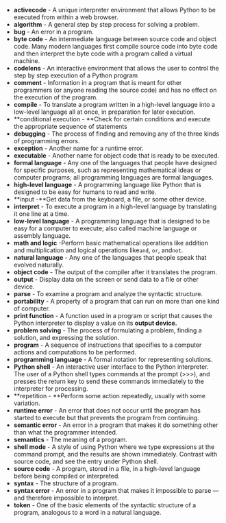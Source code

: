 * **activecode** - A unique interpreter environment that allows Python to be executed from within a web browser.
* **algorithm** - A general step by step process for solving a problem.
* **bug** - An error in a program.
* **byte code** - An intermediate language between source code and object code. Many modern languages first compile source code into byte code and then interpret the byte code with a program called a virtual machine.
* **codelens** - An interactive environment that allows the user to control the step by step execution of a Python program
* **comment** - Information in a program that is meant for other programmers \(or anyone reading the source code\) and has no effect on the execution of the program.
* **compile** - To translate a program written in a high-level language into a low-level language all at once, in preparation for later execution.
* **conditional execution - **Check for certain conditions and execute the appropriate sequence of statements
* **debugging** - The process of finding and removing any of the three kinds of programming errors.
* **exception** - Another name for a runtime error.
* **executable** - Another name for object code that is ready to be executed.
* **formal language** - Any one of the languages that people have designed for specific purposes, such as representing mathematical ideas or computer programs; all programming languages are formal languages.
* **high-level language** - A programming language like Python that is designed to be easy for humans to read and write.
* **input -**Get data from the keyboard, a file, or some other device.
* **interpret** - To execute a program in a high-level language by translating it one line at a time.
* **low-level language** - A programming language that is designed to be easy for a computer to execute; also called machine language or assembly language.
* **math and logic** -Perform basic mathematical operations like addition and multiplication and logical operations like`and`, `or`, and`not`.
* **natural language** - Any one of the languages that people speak that evolved naturally.
* **object code** - The output of the compiler after it translates the program.
* **output** - Display data on the screen or send data to a file or other device.
* **parse** - To examine a program and analyze the syntactic structure.
* **portability** - A property of a program that can run on more than one kind of computer.
* **print function** - A function used in a program or script that causes the Python interpreter to display a value on its **output device.** 
* **problem solving** - The process of formulating a problem, finding a solution, and expressing the solution.
* **program** - A sequence of instructions that specifies to a computer actions and computations to be performed.
* **programming language** - A formal notation for representing solutions.
* **Python shell** - An interactive user interface to the Python interpreter. The user of a Python shell types commands at the prompt \(&gt;&gt;&gt;\), and presses the return key to send these commands immediately to the interpreter for processing.
* **repetition - **Perform some action repeatedly, usually with some variation.
* **runtime error** - An error that does not occur until the program has started to execute but that prevents the program from continuing.
* **semantic error** - An error in a program that makes it do something other than what the programmer intended.
* **semantics** - The meaning of a program.
* **shell mode** - A style of using Python where we type expressions at the command prompt, and the results are shown immediately. Contrast with source code, and see the entry under Python shell.
* **source code** - A program, stored in a file, in a high-level language before being compiled or interpreted.
* **syntax** - The structure of a program.
* **syntax error** - An error in a program that makes it impossible to parse — and therefore impossible to interpret.
* **token** - One of the basic elements of the syntactic structure of a program, analogous to a word in a natural language.



